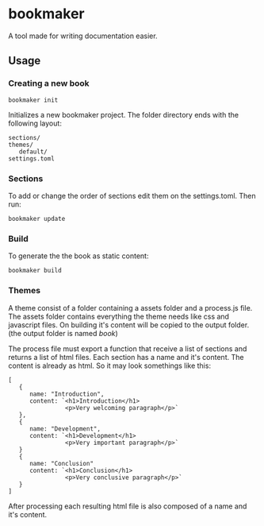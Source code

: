 # bookmaker

A tool made for writing documentation easier.

## Usage

### Creating a new book
```
bookmaker init
```

Initializes a new bookmaker project. The folder directory ends with the following layout:
```
sections/
themes/
   default/
settings.toml
```

### Sections
To add or change the order of sections edit them on the settings.toml. Then run:
```
bookmaker update
```

### Build
To generate the the book as static content:
```
bookmaker build
```


### Themes
A theme consist of a folder containing a assets folder and a process.js file. The
assets folder contains everything the theme needs like css and javascript files.
On building it's content will be copied to the output folder. (the output folder
is named *book*)

The process file must export a function that receive a list of sections and returns
a list of html files. Each section has a name and it's content. The content
is already as html. So it may look somethings like this:

```
[
   {
      name: "Introduction",
      content: `<h1>Introduction</h1>
                <p>Very welcoming paragraph</p>`
   },
   {
      name: "Development",
      content: `<h1>Development</h1>
                <p>Very important paragraph</p>`
   }
   {
      name: "Conclusion"
      content: `<h1>Conclusion</h1>
                <p>Very conclusive paragraph</p>`
   }
]
```
After processing each resulting html file is also composed of a name and it's content.
